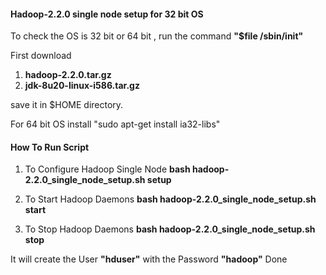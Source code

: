 #### Hadoop-2.2.0 single node setup for 32 bit OS


To check the OS is 32 bit or 64 bit , run the command **"$file /sbin/init"**

First download 

1. **hadoop-2.2.0.tar.gz**
2. **jdk-8u20-linux-i586.tar.gz** 

save it in $HOME directory.

For 64 bit OS install
"sudo apt-get install ia32-libs"

#### How To Run Script

1. To Configure Hadoop Single Node
		**bash hadoop-2.2.0_single_node_setup.sh setup**

2. To Start Hadoop Daemons
		**bash hadoop-2.2.0_single_node_setup.sh start**

2. To Stop Hadoop Daemons
		**bash hadoop-2.2.0_single_node_setup.sh stop**


It will create the User **"hduser"** with the Password **"hadoop"**
Done


